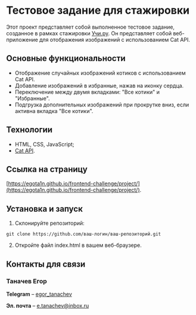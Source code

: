 # Тестовое задание для стажировки

Этот проект представляет собой выполненное тестовое задание, созданное в рамках стажировки [Учи.ру](uchi.ru). Он представляет собой веб-приложение для отображения изображений с использованием Cat API.

## Основные функциональности

- Отображение случайных изображений котиков с использованием Cat API.
- Добавление изображений в избранные, нажав на иконку сердца.
- Переключение между двумя вкладками: "Все котики" и "Избранные".
- Подгрузка дополнительных изображений при прокрутке вниз, если активна вкладка "Все котики".

## Технологии

- HTML, CSS, JavaScript;
- [Cat API](https://thecatapi.com/).

## Ссылка на страницу
[https://egota1n.github.io/frontend-challenge/project/](https://egota1n.github.io/frontend-challenge/project/).

## Установка и запуск

1. Склонируйте репозиторий:

```
git clone https://github.com/ваш-логин/ваш-репозиторий.git
```

2. Откройте файл index.html в вашем веб-браузере.

## Контакты для связи

### Таначев Егор
**Telegram** – [egor_tanachev](https://t.me/egor_tanachev)

**Эл. почта** – [e.tanachev@inbox.ru](mailto:e.tanachev@inbox.ru)
